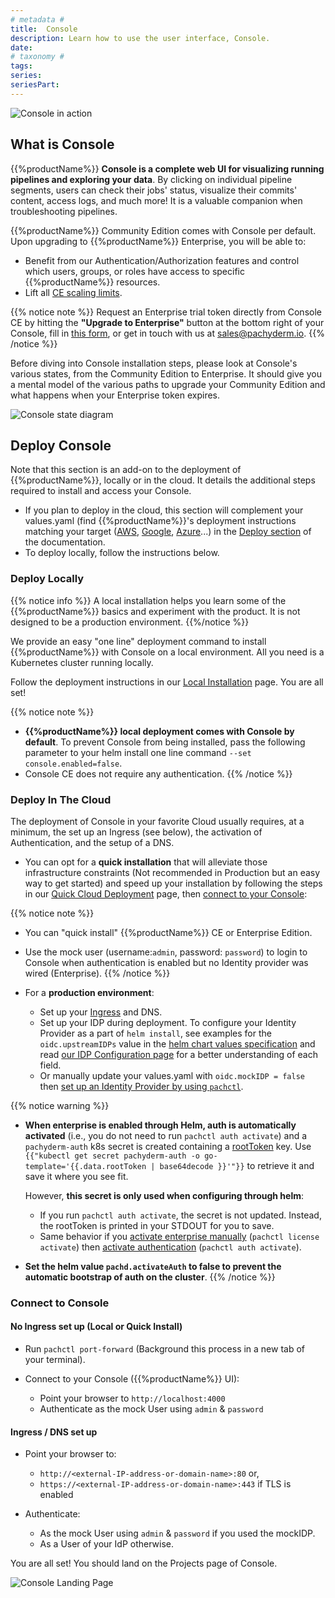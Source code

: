 ```yaml
---
# metadata # 
title:  Console 
description: Learn how to use the user interface, Console. 
date: 
# taxonomy #
tags: 
series:
seriesPart:
--- 
```


![Console in action](../../images/console.gif)

## What is Console

{{%productName%}} **Console is a complete web UI for visualizing running pipelines and exploring your data**. By clicking on individual pipeline segments, users can check their jobs' status, visualize their commits' content, access logs, and much more! It is a valuable companion when troubleshooting pipelines.

{{%productName%}} Community Edition comes with Console per default. Upon upgrading to {{%productName%}} Enterprise, you will be able to:

- Benefit from our Authentication/Authorization features and control which users, groups, or roles have access to specific {{%productName%}} resources.
- Lift all [CE scaling limits](../../../reference/scaling-limits/).

{{% notice note %}}
Request an Enterprise trial token directly from Console CE by hitting the **"Upgrade to Enterprise"** button at the bottom right of your Console, fill in [this form](https://www.pachyderm.com/trial/), or get in touch with us at [sales@pachyderm.io](mailto:sales@pachyderm.io).
{{% /notice %}}

Before diving into Console installation steps, please look at Console's various states, from the Community Edition to Enterprise. It should give you a mental model of the various paths to upgrade your Community Edition and what happens when your Enterprise token expires.

![Console state diagram](../../images/console-state-diagram.png)

## Deploy Console

Note that this section is an add-on to the deployment of {{%productName%}}, locally or in the cloud. 
It details the additional steps required to install and access your Console.

- If you plan to deploy in the cloud, this section will complement your values.yaml (find {{%productName%}}'s deployment instructions matching your target ([AWS](../aws-deploy-pachyderm/), [Google](../google-cloud-platform/), [Azure](../azure/)...) in the [Deploy section](../) of the documentation.
- To deploy locally, follow the instructions below.

### Deploy Locally

{{% notice info %}}
A local installation helps you learn some of the {{%productName%}} basics and experiment with the product. It is not designed to be a production environment.
{{%/notice %}}

We provide an easy "one line" deployment command to install {{%productName%}} with Console on a local environment. All you need is a Kubernetes cluster running locally.

Follow the deployment instructions in our [Local Installation](../../../getting-started/local-installation#deploy-pachyderm) page.
You are all set!

{{% notice note %}}
- **{{%productName%}} local deployment comes with Console by default**. To prevent Console from being installed, pass the following parameter to your helm install one line command `--set console.enabled=false`.
- Console CE does not require any authentication.
{{% /notice %}}

### Deploy In The Cloud

The deployment of Console in your favorite Cloud usually requires, at a minimum, the set up an Ingress (see below), the activation of Authentication, and the setup of a DNS.

- You can opt for a **quick installation** that will alleviate those infrastructure constraints (Not recommended in Production but an easy way to get started) and speed up your installation by following the steps in our [Quick Cloud Deployment](../quickstart/) page, then [connect to your Console](#connect-to-console): 

{{% notice note %}}
- You can "quick install" {{%productName%}} CE or Enterprise Edition.
- Use the mock user (username:`admin`, password: `password`) to login to Console when authentication is enabled but no Identity provider was wired (Enterprise).
{{% /notice %}}

- For a **production environment**:

    - Set up your [Ingress](../ingress/#ingress) and DNS.
    - Set up your IDP during deployment.
        To configure your Identity Provider as a part of `helm install`, see examples for the `oidc.upstreamIDPs` value in the [helm chart values specification](https://github.com/pachyderm/pachyderm/blob/42462ba37f23452a5ea764543221bf8946cebf4f/etc/helm/pachyderm/values.yaml#L461) and read [our IDP Configuration page](../../../enterprise/auth/authentication/idp-dex) for a better understanding of each field. 
    - Or manually update your values.yaml with `oidc.mockIDP = false` then [set up an Identity Provider by using `pachctl`](../../../enterprise/auth/authentication/idp-dex).

{{% notice warning %}}
- **When enterprise is enabled through Helm, auth is automatically activated** (i.e., you do not need to run `pachctl auth activate`) and a `pachyderm-auth` k8s secret is created containing a [rootToken](../../../enterprise/auth#activate-user-access-management) key. Use `{{"kubectl get secret pachyderm-auth -o go-template='{{.data.rootToken | base64decode }}'"}}` to retrieve it and save it where you see fit.

  However, **this secret is only used when configuring through helm**:

  - If you run `pachctl auth activate`, the secret is not updated. Instead, the rootToken is printed in your STDOUT for you to save.
  - Same behavior if you [activate enterprise manually](../../../enterprise/deployment/) (`pachctl license activate`) then [activate authentication](../../../enterprise/auth/) (`pachctl auth activate`).

- **Set the helm value `pachd.activateAuth` to false to prevent the automatic bootstrap of auth on the cluster**.
{{% /notice %}}

### Connect to Console

#### No Ingress set up (Local or Quick Install)

- Run `pachctl port-forward` (Background this process in a new tab of your terminal).

- Connect to your Console ({{%productName%}} UI):

     - Point your browser to `http://localhost:4000` 
     - Authenticate as the mock User using `admin` & `password` 

#### Ingress / DNS set up

- Point your browser to:

     - `http://<external-IP-address-or-domain-name>:80` or,
     - `https://<external-IP-address-or-domain-name>:443` if TLS is enabled

- Authenticate:

     - As the mock User using `admin` & `password` if you used the mockIDP.
     - As a User of your IdP otherwise.


You are all set! 
You should land on the Projects page of Console.

![Console Landing Page](../../../getting-started/images/console_landing_page.png)

